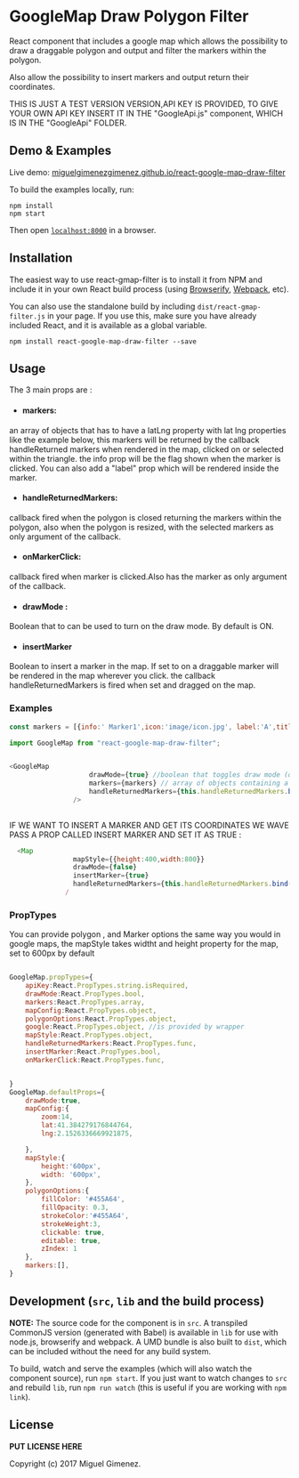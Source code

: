 # GoogleMap Draw Polygon Filter

React component that includes a google map which allows the possibility to draw a draggable polygon and output and filter the markers within the polygon.

Also allow the possibility to insert markers and output return their coordinates.


THIS IS JUST A TEST VERSION VERSION,API KEY IS PROVIDED, TO GIVE YOUR OWN API KEY INSERT IT IN THE "GoogleApi.js" component, WHICH IS IN THE "GoogleApi" FOLDER.

## Demo & Examples

Live demo: [miguelgimenezgimenez.github.io/react-google-map-draw-filter](http://miguelgimenezgimenez.github.io/react-google-map-draw-filter/)

To build the examples locally, run:

```
npm install
npm start
```

Then open [`localhost:8000`](http://localhost:8000) in a browser.


## Installation

The easiest way to use react-gmap-filter is to install it from NPM and include it in your own React build process (using [Browserify](http://browserify.org), [Webpack](http://webpack.github.io/), etc).

You can also use the standalone build by including `dist/react-gmap-filter.js` in your page. If you use this, make sure you have already included React, and it is available as a global variable.

```
npm install react-google-map-draw-filter --save
```


## Usage
The 3 main props are : 

- #### markers: 
an array of objects that has to have a latLng property with lat lng properties like the example below, this markers will be returned by the callback handleReturned markers when rendered in the map, clicked on or selected within the triangle.
the info prop will be the flag shown when the marker is clicked. You can also add a "label" prop which will be rendered inside the marker.

- #### handleReturnedMarkers:
callback fired when the polygon is closed returning the markers within the polygon, also when the polygon is resized, with the selected markers as only argument of the callback.

- #### onMarkerClick:
callback fired when marker is clicked.Also has the marker as only argument of the callback.

- #### drawMode :
Boolean that to can be used to turn on the draw mode. By default is ON.

- #### insertMarker
Boolean to insert a marker in the map. If set to on a draggable marker will be rendered in the map wherever you click. the callback handleReturnedMarkers is fired when set and dragged on the map.

### Examples

``` js
const markers = [{info:' Marker1',icon:'image/icon.jpg', label:'A',title:'Marker',latLng:{lng:2.13815342634916,lat:41.39485570794}},{info:' Marker2', label:'B',title:'Marker',latLng:{lng:2.13815342634926,lat:41.39485570795}}];

import GoogleMap from "react-google-map-draw-filter";


<GoogleMap
					drawMode={true} //boolean that toggles draw mode (optional)
					markers={markers} // array of objects containing a latLng property with lat and lng properties	
					handleReturnedMarkers={this.handleReturnedMarkers.bind(this)} //Callback fired when polygon is closed with the markers within the polygon as first argument
				/>								
				
```


IF WE WANT TO INSERT A MARKER AND GET ITS COORDINATES WE WAVE PASS A PROP CALLED INSERT MARKER AND SET IT AS TRUE :

``` js
  <Map
                mapStyle={{height:400,width:800}}
                drawMode={false}
                insertMarker={true}
                handleReturnedMarkers={this.handleReturnedMarkers.bind(this)}
              /
```



### PropTypes


You can provide polygon , and Marker options the same way you would in google maps, 
the mapStyle takes widtht and height property for the map, set to 600px by default 


``` js

GoogleMap.propTypes={
	apiKey:React.PropTypes.string.isRequired,
	drawMode:React.PropTypes.bool,
	markers:React.PropTypes.array,
	mapConfig:React.PropTypes.object,
	polygonOptions:React.PropTypes.object,
	google:React.PropTypes.object, //is provided by wrapper
	mapStyle:React.PropTypes.object,
	handleReturnedMarkers:React.PropTypes.func,
	insertMarker:React.PropTypes.bool,
	onMarkerClick:React.PropTypes.func,


}
GoogleMap.defaultProps={
	drawMode:true,
	mapConfig:{
		zoom:14,
		lat:41.384279176844764,
		lng:2.1526336669921875,

	},
	mapStyle:{
		height:'600px',
		width: '600px',
	},
	polygonOptions:{
		fillColor: '#455A64',
		fillOpacity: 0.3,
		strokeColor:'#455A64',
		strokeWeight:3,
		clickable: true,
		editable: true,
		zIndex: 1
	},
	markers:[],
}

```


## Development (`src`, `lib` and the build process)

**NOTE:** The source code for the component is in `src`. A transpiled CommonJS version (generated with Babel) is available in `lib` for use with node.js, browserify and webpack. A UMD bundle is also built to `dist`, which can be included without the need for any build system.

To build, watch and serve the examples (which will also watch the component source), run `npm start`. If you just want to watch changes to `src` and rebuild `lib`, run `npm run watch` (this is useful if you are working with `npm link`).

## License

__PUT LICENSE HERE__

Copyright (c) 2017 Miguel Gimenez.

